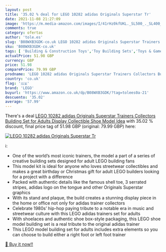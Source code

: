 ```yaml
---
layout: post
title: '35.02 % deal for LEGO 10282 adidas Originals Superstar Tr'
date: 2021-11-08 21:27:09
image: 'https://m.media-amazon.com/images/I/41rHz0kfUKL._SL500_._SL400_.jpg'
comments: true
category: ofertas
author: 'tole.es'
slug: 'B08WXB3GDK-co.uk LEGO 10282 adidas Originals Superstar Trainers...'
sku: 'B08WXB3GDK-co.uk'
tags: [ 'Building & Construction Toys','Toy Building Sets','Toys & Games','Toys Store','lego', ]
actualPrice: 51.98 GBP
currency: GBP
price: 51.98
comparePrice: 79.99 GBP
prodname: 'LEGO 10282 adidas Originals Superstar Trainers Collectors Building Set for Adults  Display Collectible Shoe Model  Idea'
country: 'co.uk'
flag: '🇬🇧'
brand: 'LEGO'
buyurl: 'https://www.amazon.co.uk/dp/B08WXB3GDK/?tag=tolees0a-21'
descuento: '35.02'
average: '57.99'
---
```


There's a deal [LEGO 10282 adidas Originals Superstar Trainers Collectors Building Set for Adults  Display Collectible Shoe Model  Idea](https://www.amazon.co.uk/dp/B08WXB3GDK/?tag=tolees0a-21)  with  35.02 % discount, final price tag of  51.98 GBP (original: 79.99 GBP) here:

[![LEGO 10282 adidas Originals Superstar Tr](https://m.media-amazon.com/images/I/41rHz0kfUKL._SL500_._SL400_.jpg)](https://www.amazon.co.uk/dp/B08WXB3GDK/?tag=tolees0a-21)

ℹ️:

- One of the world’s most iconic trainers, the model a part of a series of creative building sets designed for adult LEGO building fans
- This model kit is ideal for anyone who loves streetwear collectibles and makes a great birthday or Christmas gift for adult LEGO builders looking for a project with a difference
- Packed with authentic details like the famous shell toe, 3 serrated stripes, adidas logo on the tongue and other Originals Superstar graphics
- With its stand and plaque, the build creates a stunning display piece in the home or office not only for adidas trainer collectors
- Celebrate 1980s’ hip-hop paying tribute to a notable era in music and streetwear culture with this LEGO adidas trainers set for adults
- With shoelaces and authentic shoe box-style packaging, this LEGO shoe model building set is a real tribute to the original adidas trainer
- This LEGO model building set for adults includes extra elements so you can choose to build either a right foot or left foot trainer

[🛒 Buy it now!!](https://www.amazon.co.uk/dp/B08WXB3GDK/?tag=tolees0a-21)
